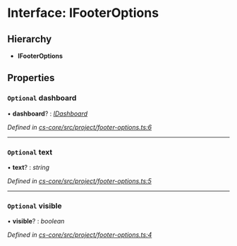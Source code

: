 # Interface: IFooterOptions

## Hierarchy

* **IFooterOptions**

## Properties

### `Optional` dashboard

• **dashboard**? : *[IDashboard](_cs_core_src_dashboard_dashboard_.idashboard.md)*

*Defined in [cs-core/src/project/footer-options.ts:6](https://github.com/TNOCS/csnext/blob/40018c3a/packages/cs-core/src/project/footer-options.ts#L6)*

___

### `Optional` text

• **text**? : *string*

*Defined in [cs-core/src/project/footer-options.ts:5](https://github.com/TNOCS/csnext/blob/40018c3a/packages/cs-core/src/project/footer-options.ts#L5)*

___

### `Optional` visible

• **visible**? : *boolean*

*Defined in [cs-core/src/project/footer-options.ts:4](https://github.com/TNOCS/csnext/blob/40018c3a/packages/cs-core/src/project/footer-options.ts#L4)*
